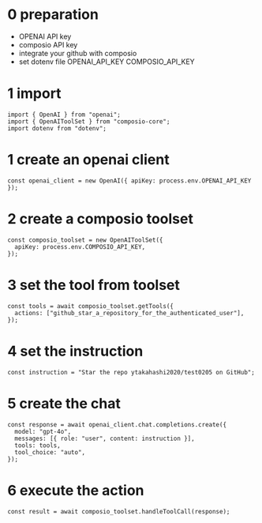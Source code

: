 # 0 preparation

- OPENAI API key
- composio API key
- integrate your github with composio
- set dotenv file
  OPENAI_API_KEY
  COMPOSIO_API_KEY

# 1 import

```
import { OpenAI } from "openai";
import { OpenAIToolSet } from "composio-core";
import dotenv from "dotenv";
```

# 1 create an openai client

`const openai_client = new OpenAI({ apiKey: process.env.OPENAI_API_KEY });`

# 2 create a composio toolset

```
const composio_toolset = new OpenAIToolSet({
  apiKey: process.env.COMPOSIO_API_KEY,
});
```

# 3 set the tool from toolset

```
const tools = await composio_toolset.getTools({
  actions: ["github_star_a_repository_for_the_authenticated_user"],
});
```

# 4 set the instruction

`const instruction = "Star the repo ytakahashi2020/test0205 on GitHub";`

# 5 create the chat

```
const response = await openai_client.chat.completions.create({
  model: "gpt-4o",
  messages: [{ role: "user", content: instruction }],
  tools: tools,
  tool_choice: "auto",
});
```

# 6 execute the action

`const result = await composio_toolset.handleToolCall(response);`
